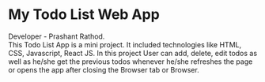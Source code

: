 # My Todo List Web App
Developer - Prashant Rathod. <br/>
This Todo List App is a mini project. It included technologies like HTML, CSS, Javascript, React JS. In this project User can add, delete, edit todos as well as he/she get the previous todos whenever he/she refreshes the page or opens the app after closing the Browser tab or Browser.

